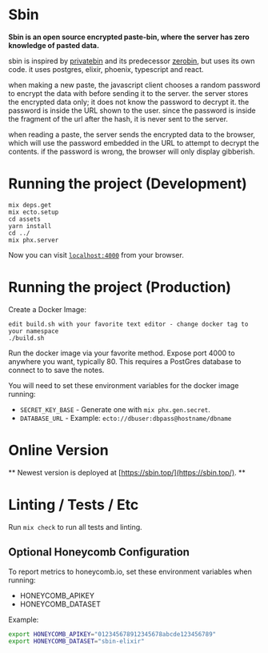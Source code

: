 # Sbin

**Sbin is an open source encrypted paste-bin, where the server has zero knowledge of pasted data.**

sbin is inspired by [privatebin](https://privatebin.info/) and its predecessor [zerobin](https://sebsauvage.net/wiki/doku.php?id=php:zerobin), but uses its own code. it uses postgres, elixir, phoenix, typescript and react.

when making a new paste, the javascript client chooses a random
password to encrypt the data with before sending it to the server. the
server stores the encrypted data only; it does not know the password
to decrypt it. the password is inside the URL shown to the user. since
the password is inside the fragment of the url after the hash, it is
never sent to the server.

when reading a paste, the server sends the encrypted data to the
browser, which will use the password embedded in the URL to attempt to
decrypt the contents. if the password is wrong, the browser will only
display gibberish.

# Running the project (Development)

```
mix deps.get
mix ecto.setup
cd assets
yarn install
cd ../
mix phx.server
```

Now you can visit [`localhost:4000`](http://localhost:4000) from your browser.

# Running the project (Production)

Create a Docker Image:
```
edit build.sh with your favorite text editor - change docker tag to your namespace
./build.sh
```

Run the docker image via your favorite method.  Expose port 4000 to anywhere you want, typically 80.
This requires a PostGres database to connect to to save the notes.

You will need to set these environment variables for the docker image running:

* `SECRET_KEY_BASE` - Generate one with `mix phx.gen.secret`.
* `DATABASE_URL` - Example: `ecto://dbuser:dbpass@hostname/dbname`

# Online Version

** Newest version is deployed at [https://sbin.top/](https://sbin.top/). **

# Linting / Tests / Etc

Run `mix check` to run all tests and linting.

## Optional Honeycomb Configuration

To report metrics to honeycomb.io, set these environment variables when running:

* HONEYCOMB_APIKEY
* HONEYCOMB_DATASET

Example:

```bash
export HONEYCOMB_APIKEY="012345678912345678abcde123456789"
export HONEYCOMB_DATASET="sbin-elixir"
```


